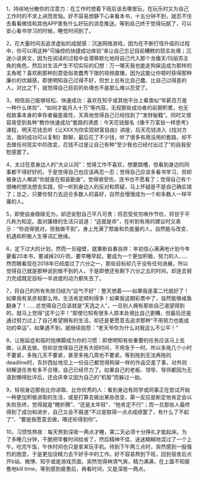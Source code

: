 

1，持续地分散你的注意力：在工作时想着下班后该去哪里玩，在玩乐时又为自己工作时的不求上进而苦恼。好不容易想静下心来看本书，十五分钟不到，就忍不住去看看微信和其他APP里有什么好玩的消息推送。等到自己终于觉得玩腻了，可以安心看书学习的时候，睡觉时间到了。

2，花大量时间去追求虚拟的成就感：沉迷网络游戏，因为在不断打怪升级的过程中，你可以用这种“可操控的快捷成功体验”来让自己忘记目前糟糕的现实处境；沉迷小说爽文，因为在阅读的过程中会潜移默化地将自己代入那个龙傲天/玛丽苏主角的角色，然后对生活产生不切实际的幻想：万一哪天我也能走狗屎运成为那样的主角呢？喜欢刷那种刻意低俗卖蠢秀下限的视频直播，因为这能让你顿时获得那种廉价的优越感，即使明知自己过得不好，但世上总有比自己蠢、比自己过得差的人，对比之下，就觉得自己目前的处境也不是那么难以忍受了。

3，相信自己能够轻松、快速成功：喜欢在知乎或其他平台上看类似“年薪百万是一种什么体验”、“如何才能月入十万”等内容，无视那些成功者的前期积累，也无视故事本身的幸存者偏差属性，天真地觉得自己已经找到了“发财秘籍”。同时又很容易受到各种“教你快速成功”套路的诱惑：今天花钱报名《像千万富翁一样思考》课程，明天花钱去听《让XXX为你实现财富自由》讲座，后天花钱进入《找对方法，我的成功可以复制》群聊，最后花了不少钱，听了很多有用没用的套路，却不去做任何现实中的改变，花钱不过是让自己有种“至少我也已经付出过了”的自我安慰感罢了。

4，太过在意身边人的“大众认同”：觉得工作不喜欢，想要跳槽，但看到身边的同事都干得好好的，于是觉得自己也应该再忍一忍；觉得自己应该多看书学习，但却被身边人嘲讽“你就是在假装勤奋”，觉得很受伤，连书也不愿看了；觉得自己有个很棒的想法想去实践，但一听到身边人的反对和质疑，马上怀疑是不是自己确实错了；总之，只要你努力去迎合多数人的喜好，自然会慢慢成为一个和多数人一样平庸的人。

5，即使自身碌碌无为，却还安慰自己平凡可贵：将忍受贫穷唤作节俭，将甘于平凡称为知足。面对庸碌的生活只说道：“这就是命”，在听到有用的建议时又表示：“你说得很对，但我做不到”。身上充满了颓废和负能量的人，自然能与改变、机遇和积极人生等词汇绝缘。

6，定下过大的计划，然而一旦碰壁，就果断自暴自弃：年初信心满满地计划今年要看20本书，要减掉20斤肉，要早睡早起，要成为一个更加积极、努力的人……然而眼看现在2018年已经度过了六分之一，那些目标却几乎没有任何进展，所以觉得自己就是那种说到做不到的人，于是即使还有剩下六分之五的时间，却连去努力完成既定目标一半进度的动力都失去了。

7，将自己的所有失败归结为“运气不好”：整天想着——如果我是富二代就好了！如果我有吴彦祖那么帅，生活肯定顺利得多！如果我这期彩票中了，自然能够咸鱼翻身了！……总觉得自己应该就是“天选之人”，一旦别人拥有那些自己渴望得到的，就马上觉得“这不公平！”即使已知有很多人原本处境比自己更糟，但最后还是通过努力过上了自己希望拥有的生活，却还是更愿意去追求那种“不用努力也能成功的幸运”，如果遇不到，就继续抱怨：“老天爷你为什么对我这么不公平！”

8，让拖延症和临时抱佛脚成为你的习惯：即使明知有些重要的任务应该马上去做，认真去做，但却总觉得自己还有大把时间，不用急于一时。所以多拖几个小时不要紧，多拖几天不要紧，甚至多拖几周也不要紧。等到拖到无法再拖的deadline时，东抄西扯地交上一份自己都觉得狗屎一样的作品交差了事，对外则辩解道任务有多不合理，自己已经尽力了。如果自己的老板、领导、导师都因为无语到懒得批评后，还会庆幸又因为自己的“机智”而躲过一劫。

9，轻视身边那些比你进取、比你优秀的人：看到身边有同学或同事正在尝试开始一种更加积极进取的生活，或是打算去做出某些改变，第一反应是断定他肯定会以失败告终，觉得就是“瞎折腾”、“还是太年轻”、“他肯定不行”；而一旦那些人最终得到了成功和进步，自己又会不屑道“不过是取得一点点成绩罢了，有什么了不起了”、“要是我愿意去做，哪还轮得到你”。

10，习惯性熬夜：每天熬到深夜一两点才睡，第二天必须十分挣扎才能起床。为了多睡几分钟，干脆把早餐时间给省了，然后精神不佳、迷迷糊糊地混过了一个上午。吃完午饭，午休时间也只是拿来玩手机。待到下午两三点时，突然感到一股强烈的困意，于是更加没精力去干好手中的工作。好不容易熬到下班，回到宿舍后点开b站、微博、知乎或是游戏页面，突然觉得神清气爽，精力满满，在上面不知疲惫地kill time，等到感到疲惫后，再看时间，又是深夜一两点。